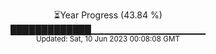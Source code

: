 <p align="center">
⏳Year Progress (43.84 %) <br>
█████████████▁▁▁▁▁▁▁▁▁▁▁▁▁▁▁▁▁ <br>
<sub>Updated: Sat, 10 Jun 2023 00:08:08 GMT</sub>
</p>

